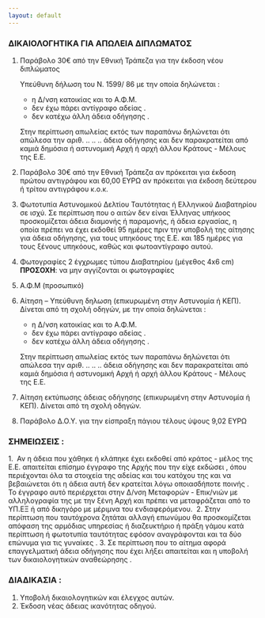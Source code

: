 ```yaml
---
layout: default
---
```


### ΔΙΚΑΙΟΛΟΓΗΤΙΚΑ ΓΙΑ ΑΠΩΛΕΙΑ ΔΙΠΛΩΜΑΤΟΣ

1. Παράβολο 30€ από την Εθνική Τράπεζα για την έκδοση νέου διπλώματος

   Υπεύθυνη δήλωση του Ν. 1599/ 86 με την οποία δηλώνεται :

   - η Δ/νση κατοικίας και το Α.Φ.Μ.
   - δεν έχω πάρει αντίγραφο αδείας .
   - δεν κατέχω άλλη άδεια οδήγησης .

   Στην περίπτωση απωλείας εκτός των παραπάνω δηλώνεται ότι απώλεσα την αριθ.
   .. .. .. άδεια οδήγησης και δεν παρακρατείται από καμιά δημόσια ή αστυνομική Αρχή
   ή αρχή άλλου Κράτους - Μέλους της Ε.Ε.

2. Παράβολο 30€ από την Εθνική Τράπεζα αν πρόκειται για έκδοση πρώτου αντιγράφου και 60,00 ΕΥΡΩ αν πρόκειται για έκδοση δεύτερου ή τρίτου αντιγράφου κ.ο.κ.

3. Φωτοτυπία Αστυνομικού Δελτίου Ταυτότητας ή Ελληνικού Διαβατηρίου σε ισχύ.
   Σε περίπτωση που ο αιτών δεν είναι Έλληνας υπήκοος προσκομίζεται άδεια διαμονής
   ή παραμονής, ή άδεια εργασίας, η οποία πρέπει να έχει εκδοθεί 95 ημέρες πριν την
   υποβολή της αίτησης για άδεια οδήγησης, για τους υπηκόους της Ε.Ε. και 185
   ημέρες για τους ξένους υπηκόους, καθώς και φωτοαντίγραφο αυτού.

5. Φωτογραφίες 2 έγχρωμες τύπου Διαβατηρίου (μέγεθος 4x6 cm)
   **ΠΡΟΣΟΧΗ**: να μην αγγίζονται οι φωτογραφίες

6. Α.Φ.Μ (προσωπικό)

7. Αίτηση – Υπεύθυνη δηλωση (επικυρωμένη στην Αστυνομία ή ΚΕΠ). Δίνεται από τη σχολή οδηγών, με την οποία δηλώνεται :

   - η Δ/νση κατοικίας και το Α.Φ.Μ.
   - δεν έχω πάρει αντίγραφο αδείας .
   - δεν κατέχω άλλη άδεια οδήγησης .

    Στην περίπτωση απωλείας εκτός των παραπάνω δηλώνεται ότι απώλεσα την αριθ.
    .. .. .. άδεια οδήγησης και δεν παρακρατείται από καμιά δημόσια ή αστυνομική Αρχή
    ή αρχή άλλου Κράτους - Μέλους της Ε.Ε. 

8. Αίτηση εκτύπωσης άδειας οδήγησης (επικυρωμένη στην Αστυνομία ή ΚΕΠ). Δίνεται από τη σχολή οδηγών.

9. Παράβολο Δ.Ο.Υ. για την είσπραξη πάγιου τέλους ύψους 9,02 ΕΥΡΩ

### ΣΗΜΕΙΩΣΕΙΣ :

1.  Αν η άδεια που χάθηκε ή κλάπηκε έχει εκδοθεί από κράτος - μέλος της Ε.Ε. απαιτείται επίσημο έγγραφο της Αρχής που την είχε εκδώσει , όπου περιέχονται όλα τα
στοιχεία της αδείας και του κατόχου της και να βεβαιώνεται ότι η άδεια αυτή δεν κρατείται λόγω οποιασδήποτε ποινής . Το έγγραφο αυτό περιέρχεται στην Δ/νση
Μεταφορών - Επικ/νιών με αλληλογραφία της με την ξένη Αρχή και πρέπει να μεταφράζεται από το ΥΠ.ΕΞ ή από δικηγόρο με μέριμνα του ενδιαφερόμενου. 
2. Στην περίπτωση που ταυτόχρονα ζητάται αλλαγή επωνύμου θα προσκομίζεται απόφαση της αρμόδιας υπηρεσίας ή διαζευκτήριο ή πράξη γάμου κατά περίπτωση ή φωτοτυπία
   ταυτότητας εφόσον αναγράφονται και τα δύο επώνυμα για τις γυναίκες .
3. Σε περίπτωση που το αίτημα αφορά επαγγελματική άδεια οδήγησης που έχει λήξει απαιτείται και η υποβολή των δικαιολογητικών αναθεώρησης .

### ΔΙΑΔΙΚΑΣΙΑ :

1. Υποβολή δικαιολογητικών και έλεγχος αυτών.
2. Έκδοση νέας άδειας ικανότητας οδηγού.

